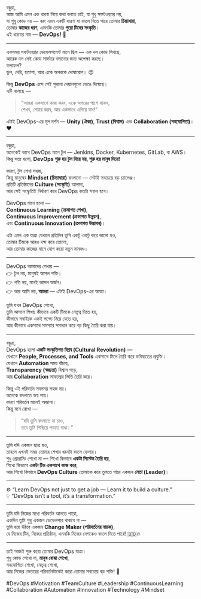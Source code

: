 
বন্ধুরা,  
আজ আমি এমন এক ধারণা নিয়ে কথা বলতে চাই, যা শুধু সফটওয়্যার নয়,  
যা শুধু কোড নয় — বরং এমন একটি ধারণা যা বদলে দিতে পারে তোমার **চিন্তাধারা**,  
তোমার **কাজের ধরণ**, এমনকি তোমার **পুরো টিমের সংস্কৃতি**।  
এই ধারণার নাম — **DevOps!** 🚀

---

একসময় সফটওয়্যার ডেভেলপমেন্ট মানে ছিল — এক দল কোড লিখছে,  
আরেক দল সেই কোড সার্ভারে বসানোর জন্য অপেক্ষা করছে।  
ফলাফল?  
ভুল, দেরি, হতাশা, আর একে অপরকে দোষারোপ। 😔

কিন্তু **DevOps** এসে সেই পুরনো দেয়ালগুলো ভেঙে দিয়েছে।  
এটি বলেছে —

> “আমরা একসাথে কাজ করব, একে অপরের পাশে থাকব,  
> শেখব, শেয়ার করব, আর একসাথে এগিয়ে যাব!”

এটাই DevOps-এর মূল দর্শন — **Unity (ঐক্য)**, **Trust (বিশ্বাস)** এবং **Collaboration (সহযোগিতা)**। ❤️

---

বন্ধুরা,  
অনেকেই ভাবে DevOps মানে টুল — Jenkins, Docker, Kubernetes, GitLab, বা AWS।  
কিন্তু সত্য হলো, **DevOps শুরু হয় টুল দিয়ে নয়, শুরু হয় মানুষ দিয়ে!**

কারণ, টুল শেখা সহজ,  
কিন্তু মানুষের **Mindset (চিন্তাধারা)** বদলানো — সেটাই সবচেয়ে বড় চ্যালেঞ্জ।  
প্রতিটি প্রতিষ্ঠানের **Culture (সংস্কৃতি)** আলাদা,  
আর সেই সংস্কৃতিই নির্ধারণ করে DevOps কতটা সফল হবে।

DevOps মানে হলো —  
**Continuous Learning (ক্রমাগত শেখা)**,  
**Continuous Improvement (ক্রমাগত উন্নয়ন)**,  
এবং **Continuous Innovation (ক্রমাগত উদ্ভাবন)**।

এটা এমন এক যাত্রা যেখানে প্রতিদিন তুমি একটু একটু করে ভালো হও,  
তোমার টিমকে আরও দক্ষ করে তোলো,  
আর তোমার কাজের মানে যোগ করো নতুন মানদণ্ড।

---

DevOps আমাদের শেখায় —  
👉 টুল নয়, মানুষই আসল শক্তি।  
👉 গতি নয়, মানই আসল অর্জন।  
👉 আর আমি নয়, **আমরা** — এটাই DevOps-এর আত্মা।

তুমি যখন DevOps শেখো,  
তুমি আসলে শিখছ কীভাবে একটি টিমকে নেতৃত্ব দিতে হয়,  
কীভাবে সবাইকে একই লক্ষ্যে নিয়ে যেতে হয়,  
আর কীভাবে একসাথে সমস্যার সমাধান করে বড় কিছু তৈরি করা যায়।

---

বন্ধুরা,  
DevOps হলো **একটি সংস্কৃতিগত বিপ্লব (Cultural Revolution)** —  
যেখানে **People, Processes, and Tools** একসাথে মিলে তৈরি করে ভবিষ্যতের প্রযুক্তি।  
যেখানে **Automation** সময় বাঁচায়,  
**Transparency (স্বচ্ছতা)** বিশ্বাস গড়ে,  
আর **Collaboration** সাফল্যের ভিত্তি তৈরি করে।

কিন্তু এই পরিবর্তন সবসময় সহজ নয়।  
অনেকে বদলাতে ভয় পায়।  
কারণ পরিবর্তন মানেই অজানা।  
কিন্তু মনে রেখো —

> “যদি তুমি বদলাতে না চাও,  
> তবে তুমি পিছিয়ে পড়তে বাধ্য।”

---

তুমি যদি একজন ছাত্র হও,  
তাহলে এখনই সময় তোমার শেখার ধরনটা বদলে ফেলার।  
শুধু প্রোগ্রামিং শেখো না — শিখো কিভাবে **একটা সিস্টেম তৈরি হয়**,  
শিখো কিভাবে **একটা টিম একসাথে কাজ করে**,  
আর শিখো কিভাবে **DevOps Culture** তোমাকে করে তুলতে পারে একজন **নেতা (Leader)**।

---

⚙️ “Learn DevOps not just to get a job — Learn it to build a culture.”  
💡 “DevOps isn’t a tool, it’s a transformation.”

---

তুমি যদি নিজের মধ্যে পরিবর্তন আনতে পারো,  
একদিন তুমি শুধু একজন ডেভেলপার থাকবে না —  
তুমি হয়ে উঠবে একজন **Change Maker (পরিবর্তনের নায়ক)**,  
যে নিজের টিম, নিজের প্রতিষ্ঠান, এমনকি নিজের দেশকেও বদলে দিতে পারে! 🇧🇩🔥

---

তাই আজই শুরু করো তোমার DevOps যাত্রা।  
শুধু কোড শেখো না, **মানুষ বোঝা শেখো**,  
সহযোগিতা শেখো, নেতৃত্ব শেখো,  
আর নিজের ভেতরের পরিবর্তনটাকেই করো তোমার সবচেয়ে বড় শক্তি! 💪

#DevOps #Motivation #TeamCulture #Leadership #ContinuousLearning #Collaboration #Automation #Innovation #Technology #Mindset